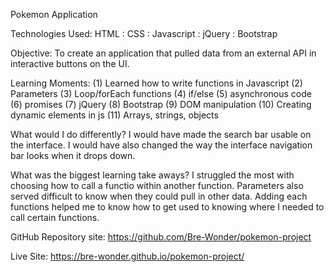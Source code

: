 Pokemon Application

Technologies Used: HTML : CSS : Javascript : jQuery : Bootstrap

Objective: To create an application that pulled data from an external API in interactive buttons on the UI.

Learning Moments: (1) Learned how to write functions in Javascript (2) Parameters (3) Loop/forEach functions (4) if/else (5) asynchronous code (6) promises (7) jQuery (8) Bootstrap (9) DOM manipulation (10) Creating dynamic elements in js (11) Arrays, strings, objects

What would I do differently? I would have made the search bar usable on the interface. I would have also changed the way the interface navigation bar looks when it drops down. 

What was the biggest learning take aways? I struggled the most with choosing how to call a functio within another function. Parameters also served difficult to know when they could pull in other data. Adding each functions helped me to know how to get used to knowing where I needed to call certain functions.

GitHub Repository site:  https://github.com/Bre-Wonder/pokemon-project

Live Site: https://bre-wonder.github.io/pokemon-project/